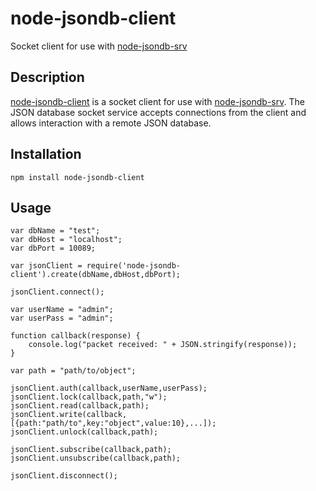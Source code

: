# node-jsondb-client

Socket client for use with [node-jsondb-srv](https://github.com/mcmlxxix/node-jsondb-srv)

## Description

[node-jsondb-client](https://github.com/mcmlxxix/node-jsondb-client) is a socket client for use with [node-jsondb-srv](https://github.com/mcmlxxix/node-jsondb-srv). The JSON database socket service accepts connections from the client and allows interaction with a remote JSON database.

## Installation

	npm install node-jsondb-client

## Usage

	var dbName = "test";
	var dbHost = "localhost";
	var dbPort = 10089;

	var jsonClient = require('node-jsondb-client').create(dbName,dbHost,dbPort);

	jsonClient.connect();

	var userName = "admin";
	var userPass = "admin";

	function callback(response) {
		console.log("packet received: " + JSON.stringify(response));
	}

	var path = "path/to/object";

	jsonClient.auth(callback,userName,userPass);
	jsonClient.lock(callback,path,"w");
	jsonClient.read(callback,path);
	jsonClient.write(callback,[{path:"path/to",key:"object",value:10},...]);
	jsonClient.unlock(callback,path);

	jsonClient.subscribe(callback,path);
	jsonClient.unsubscribe(callback,path);

	jsonClient.disconnect();




